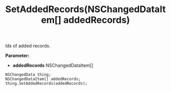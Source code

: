 ﻿---
uid: crmscript_ref_NSChangedData_SetAddedRecords
title: SetAddedRecords(NSChangedDataItem[] addedRecords)
intellisense: NSChangedData.SetAddedRecords
keywords: NSChangedData, GetAddedRecords
so.topic: reference
---

Ids of added records.

**Parameter:** 
 - **addedRecords** NSChangedDataItem[]

```crmscript
NSChangedData thing;
NSChangedDataItem[] addedRecords;
thing.SetAddedRecords(addedRecords);
```

